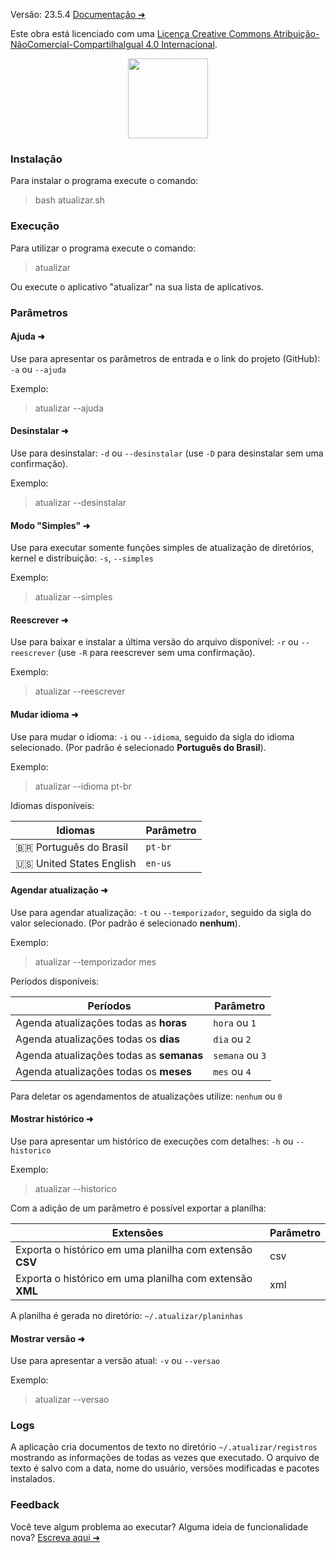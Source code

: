 Versão: 23.5.4
[Documentação ➜](https://bill1300.github.io/atualizar-docs/)

Este obra está licenciado com uma [Licença Creative Commons Atribuição-NãoComercial-CompartilhaIgual 4.0 Internacional](https://creativecommons.org/licenses/by-nc-sa/4.0/).

<div align="center">
  <img width="128" height="128" src="https://user-images.githubusercontent.com/42590905/192646234-96f838eb-a651-40fb-b8ef-c528b6aa7bc3.png">
</div>

### Instalação
 Para instalar o programa execute o comando:
>bash atualizar.sh

### Execução
 Para utilizar o programa execute o comando:
>atualizar

Ou execute o aplicativo "atualizar" na sua lista de aplicativos.

### Parâmetros
#### Ajuda ➜
 Use para apresentar os parâmetros de entrada e o link do projeto (GitHub):
 `-a` ou `--ajuda`

 Exemplo:
> atualizar --ajuda

#### Desinstalar ➜
 Use para desinstalar:
 `-d` ou `--desinstalar` (use `-D` para desinstalar sem uma confirmação).

 Exemplo:
> atualizar --desinstalar

#### Modo "Simples" ➜
 Use para executar somente funções simples de atualização de diretórios, kernel e distribuição:
 `-s`, `--simples`

 Exemplo:
> atualizar --simples

#### Reescrever ➜
 Use para baixar e instalar a última versão do arquivo disponível:
 `-r` ou `--reescrever` (use `-R` para reescrever sem uma confirmação).

 Exemplo:
> atualizar --reescrever

#### Mudar idioma ➜
 Use para mudar o idioma:
 `-i` ou `--idioma`, seguido da sigla do idioma selecionado. (Por padrão é selecionado **Português do Brasil**).

 Exemplo:
> atualizar --idioma pt-br

Idiomas disponíveis:

| Idiomas                      | Parâmetro   |
| ---------------------------- | ----------- |
| :brazil: Português do Brasil | `pt-br`     |
| :us: United States English   | `en-us`     |

#### Agendar atualização ➜
 Use para agendar atualização:
 `-t` ou `--temporizador`, seguido da sigla do valor selecionado. (Por padrão é selecionado **nenhum**).

 Exemplo:
> atualizar --temporizador mes

Períodos disponíveis:

| Períodos                                 | Parâmetro       |
| ---------------------------------------- | --------------- |
| Agenda atualizações todas as **horas**   | `hora` ou `1`   |
| Agenda atualizações todas os **dias**    | `dia` ou `2`    |
| Agenda atualizações todas as **semanas** | `semana` ou `3` |
| Agenda atualizações todas os **meses**   | `mes` ou `4`    |

Para deletar os agendamentos de atualizações utilize: `nenhum` ou `0`

#### Mostrar histórico ➜
 Use para apresentar um histórico de execuções com detalhes:
 `-h` ou `--historico`

 Exemplo:
> atualizar --historico

 Com a adição de um parâmetro é possível exportar a planilha:

| Extensões                                                | Parâmetro |
| -------------------------------------------------------- | --------- |
| Exporta o histórico em uma planilha com extensão **CSV** | csv       |
| Exporta o histórico em uma planilha com extensão **XML** | xml       |

 A planilha é gerada no diretório: `~/.atualizar/planinhas`

#### Mostrar versão ➜
 Use para apresentar a versão atual:
 `-v` ou `--versao`

 Exemplo:
> atualizar --versao

### Logs
A aplicação cria documentos de texto no diretório `~/.atualizar/registros` mostrando as informações de todas as vezes que executado. O arquivo de texto é salvo com a data, nome do usuário, versões modificadas e pacotes instalados.

### Feedback
Você teve algum problema ao executar? Alguma ideia de funcionalidade nova? [Escreva aqui ➜](https://forms.gle/ysh5avJ1WCGsWeoH6)
